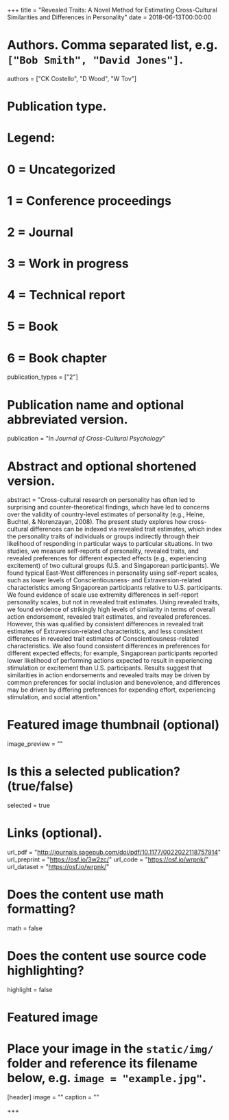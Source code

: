+++
title = "Revealed Traits: A Novel Method for Estimating Cross-Cultural Similarities and Differences in Personality"
date = 2018-06-13T00:00:00

# Authors. Comma separated list, e.g. `["Bob Smith", "David Jones"]`.
authors = ["CK Costello", "D Wood", "W Tov"]

# Publication type.
# Legend:
# 0 = Uncategorized
# 1 = Conference proceedings
# 2 = Journal
# 3 = Work in progress
# 4 = Technical report
# 5 = Book
# 6 = Book chapter
publication_types = ["2"]

# Publication name and optional abbreviated version.
publication = "In *Journal of Cross-Cultural Psychology*"

# Abstract and optional shortened version.
abstract = "Cross-cultural research on personality has often led to surprising and counter-theoretical findings, which have led to concerns over the validity of country-level estimates of personality (e.g., Heine, Buchtel, & Norenzayan, 2008). The present study explores how cross-cultural differences can be indexed via revealed trait estimates, which index the personality traits of individuals or groups indirectly through their likelihood of responding in particular ways to particular situations. In two studies, we measure self-reports of personality, revealed traits, and revealed preferences for different expected effects (e.g., experiencing excitement) of two cultural groups (U.S. and Singaporean participants). We found typical East-West differences in personality using self-report scales, such as lower levels of Conscientiousness- and Extraversion-related characteristics among Singaporean participants relative to U.S. participants. We found evidence of scale use extremity differences in self-report personality scales, but not in revealed trait estimates. Using revealed traits, we found evidence of strikingly high levels of similarity in terms of overall action endorsement, revealed trait estimates, and revealed preferences. However, this was qualified by consistent differences in revealed trait estimates of Extraversion-related characteristics, and less consistent differences in revealed trait estimates of Conscientiousness-related characteristics. We also found consistent differences in preferences for different expected effects; for example, Singaporean participants reported lower likelihood of performing actions expected to result in experiencing stimulation or excitement than U.S. participants.  Results suggest that similarities in action endorsements and revealed traits may be driven by common preferences for social inclusion and benevolence, and differences may be driven by differing preferences for expending effort, experiencing stimulation, and social attention."

# Featured image thumbnail (optional)
image_preview = ""

# Is this a selected publication? (true/false)
selected = true

# Links (optional).
url_pdf = "http://journals.sagepub.com/doi/pdf/10.1177/0022022118757914"
url_preprint = "https://osf.io/3w2zc/"
url_code = "https://osf.io/wrpnk/"
url_dataset = "https://osf.io/wrpnk/"

# Does the content use math formatting?
math = false

# Does the content use source code highlighting?
highlight = false

# Featured image
# Place your image in the `static/img/` folder and reference its filename below, e.g. `image = "example.jpg"`.
[header]
image = ""
caption = ""

+++

